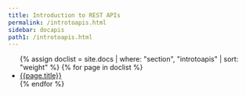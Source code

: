 ```yaml
---
title: Introduction to REST APIs
permalink: /introtoapis.html
sidebar: docapis
path1: /introtoapis.html
---
```


<ul class="onPageMinitoc">
{% assign doclist = site.docs | where: "section", "introtoapis" | sort: "weight" %}
{% for page in doclist %}
<li><a href="{{page.permalink | remove: "/" }}">{{page.title}}</a></li>
{% endfor %}
</ul>
